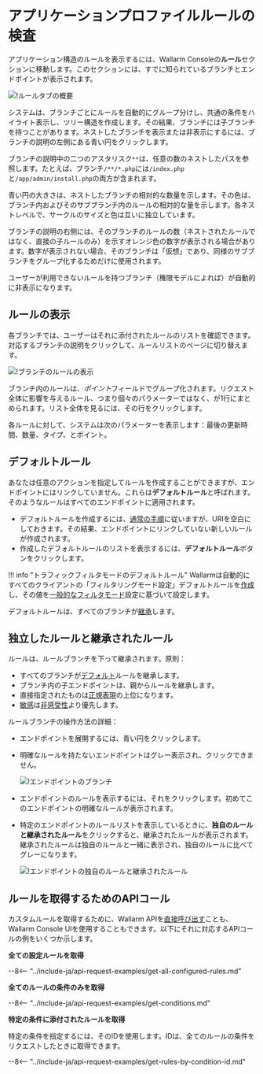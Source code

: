 [img-rules-overview]:       ../../images/user-guides/rules/rules-overview.png
[img-view-rules]:           ../../images/user-guides/rules/view-rules.png

# アプリケーションプロファイルルールの検査

アプリケーション構造のルールを表示するには、Wallarm Consoleの**ルール**セクションに移動します。このセクションには、すでに知られているブランチとエンドポイントが表示されます。

![!ルールタブの概要][img-rules-overview]

システムは、ブランチごとにルールを自動的にグループ分けし、共通の条件をハイライト表示し、ツリー構造を作成します。その結果、ブランチには子ブランチを持つことがあります。ネストしたブランチを表示または非表示にするには、ブランチの説明の左側にある青い円をクリックします。

ブランチの説明中の二つのアスタリスク`**`は、任意の数のネストしたパスを参照します。たとえば、ブランチ`/**/*.php`には`/index.php`と`/app/admin/install.php`の両方が含まれます。

青い円の大きさは、ネストしたブランチの相対的な数量を示します。その色は、ブランチ内およびそのサブブランチ内のルールの相対的な量を示します。各ネストレベルで、サークルのサイズと色は互いに独立しています。

ブランチの説明の右側には、そのブランチのルールの数（ネストされたルールではなく、直接の子ルールのみ）を示すオレンジ色の数字が表示される場合があります。数字が表示されない場合、そのブランチは「仮想」であり、同様のサブブランチをグループ化するためだけに使用されます。

ユーザーが利用できないルールを持つブランチ（権限モデルによれば）が自動的に非表示になります。


## ルールの表示

各ブランチでは、ユーザーはそれに添付されたルールのリストを確認できます。対応するブランチの説明をクリックして、ルールリストのページに切り替えます。

![!ブランチのルールの表示][img-view-rules]

ブランチ内のルールは、*ポイント*フィールドでグループ化されます。リクエスト全体に影響を与えるルール、つまり個々のパラメーターではなく、が1行にまとめられます。リスト全体を見るには、その行をクリックします。

各ルールに対して、システムは次のパラメーターを表示します：最後の更新時間、数量、タイプ、とポイント。

## デフォルトルール

あなたは任意のアクションを指定してルールを作成することができますが、エンドポイントにはリンクしていません。これらは**デフォルトルール**と呼ばれます。そのようなルールはすべてのエンドポイントに適用されます。

* デフォルトルールを作成するには、[通常の手順](add-rule.md)に従いますが、URIを空白にしておきます。その結果、エンドポイントにリンクしていない新しいルールが作成されます。
* 作成したデフォルトルールのリストを表示するには、**デフォルトルール**ボタンをクリックします。

!!! info "トラフィックフィルタモードのデフォルトルール"
    Wallarmは自動的にすべてのクライアントの「フィルタリングモード設定」デフォルトルールを[作成](wallarm-mode-rule.md#default-instance-of-rule)し、その値を[一般的なフィルタモード](../../admin-en/configure-wallarm-mode.md#setting-up-the-general-filtration-rule-in-wallarm-console)設定に基づいて設定します。

デフォルトルールは、すべてのブランチが[継承](#独立したルールと継承されたルール)します。

## 独立したルールと継承されたルール

ルールは、ルールブランチを下って継承されます。原則：

* すべてのブランチが[デフォルト](#デフォルトルール)ルールを継承します。
* ブランチ内の子エンドポイントは、親からルールを継承します。
* 直接指定されたものは[正規表現](add-rule.md#condition-type-regex)の上位になります。
* [敏感](add-rule.md#condition-type-equal)は[非感受性](add-rule.md#condition-type-iequal-aa)より優先します。

ルールブランチの操作方法の詳細：

* エンドポイントを展開するには、青い円をクリックします。
* 明確なルールを持たないエンドポイントはグレー表示され、クリックできません。

    ![!エンドポイントのブランチ](../../images/user-guides/rules/rules-branch.png)

* エンドポイントのルールを表示するには、それをクリックします。初めてこのエンドポイントの明確なルールが表示されます。
* 特定のエンドポイントのルールリストを表示しているときに、**独自のルールと継承されたルール**をクリックすると、継承されたルールが表示されます。継承されたルールは独自のルールと一緒に表示され、独自のルールに比べてグレーになります。

    ![!エンドポイントの独自のルールと継承されたルール](../../images/user-guides/rules/rules-distinct-and-inherited.png)

## ルールを取得するためのAPIコール

カスタムルールを取得するために、Wallarm APIを[直接呼び出す](../../api/overview.md)ことも、Wallarm Console UIを使用することもできます。以下にそれに対応するAPIコールの例をいくつか示します。

**全ての設定ルールを取得**

--8<-- "../include-ja/api-request-examples/get-all-configured-rules.md"

**全てのルールの条件のみを取得**

--8<-- "../include-ja/api-request-examples/get-conditions.md"

**特定の条件に添付されたルールを取得**

特定の条件を指定するには、そのIDを使用します。IDは、全てのルールの条件をリクエストしたときに取得できます。

--8<-- "../include-ja/api-request-examples/get-rules-by-condition-id.md"

